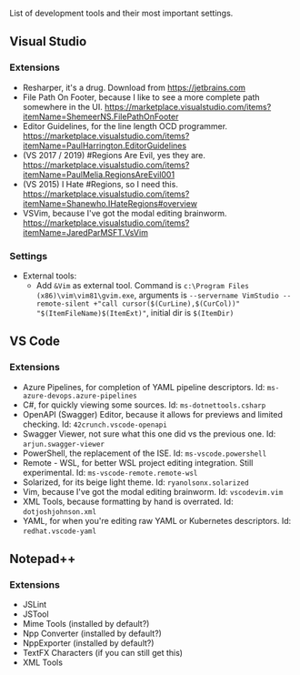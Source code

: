 List of development tools and their most important settings.

## Visual Studio
### Extensions
- Resharper, it's a drug. Download from https://jetbrains.com
- File Path On Footer, because I like to see a more complete path somewhere in the UI. https://marketplace.visualstudio.com/items?itemName=ShemeerNS.FilePathOnFooter
- Editor Guidelines, for the line length OCD programmer. https://marketplace.visualstudio.com/items?itemName=PaulHarrington.EditorGuidelines
- (VS 2017 / 2019) #Regions Are Evil, yes they are. https://marketplace.visualstudio.com/items?itemName=PaulMelia.RegionsAreEvil001
- (VS 2015) I Hate #Regions, so I need this. https://marketplace.visualstudio.com/items?itemName=Shanewho.IHateRegions#overview
- VSVim, because I've got the modal editing brainworm. https://marketplace.visualstudio.com/items?itemName=JaredParMSFT.VsVim
### Settings
- External tools:
    - Add `&Vim` as external tool. Command is `c:\Program Files (x86)\vim\vim81\gvim.exe`, arguments is `--servername VimStudio --remote-silent +"call cursor($(CurLine),$(CurCol))" "$(ItemFileName)$(ItemExt)"`, initial dir is `$(ItemDir)`

## VS Code
### Extensions
- Azure Pipelines, for completion of YAML pipeline descriptors. Id: `ms-azure-devops.azure-pipelines`
- C#, for quickly viewing some sources. Id: `ms-dotnettools.csharp`
- OpenAPI (Swagger) Editor, because it allows for previews and limited checking. Id: `42crunch.vscode-openapi`
- Swagger Viewer, not sure what this one did vs the previous one. Id: `arjun.swagger-viewer`
- PowerShell, the replacement of the ISE. Id: `ms-vscode.powershell`
- Remote - WSL, for better WSL project editing integration. Still experimental. Id: `ms-vscode-remote.remote-wsl`
- Solarized, for its beige light theme. Id: `ryanolsonx.solarized`
- Vim, because I've got the modal editing brainworm. Id: `vscodevim.vim`
- XML Tools, because formatting by hand is overrated. Id: `dotjoshjohnson.xml`
- YAML, for when you're editing raw YAML or Kubernetes descriptors. Id: `redhat.vscode-yaml`

## Notepad++
### Extensions
- JSLint
- JSTool
- Mime Tools (installed by default?)
- Npp Converter (installed by default?)
- NppExporter (installed by default?)
- TextFX Characters (if you can still get this)
- XML Tools
